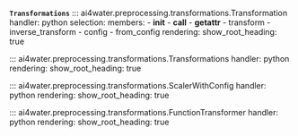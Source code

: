 

**`Transformations`**
::: ai4water.preprocessing.transformations.Transformation
    handler: python
    selection:
        members:
            - __init__
            - __call__
            - __getattr__
            - transform
            - inverse_transform
            - config
            - from_config
    rendering:
        show_root_heading: true

::: ai4water.preprocessing.transformations.Transformations
    handler: python
    rendering:
        show_root_heading: true
        
::: ai4water.preprocessing.transformations.ScalerWithConfig
    handler: python
    rendering:
        show_root_heading: true

::: ai4water.preprocessing.transformations.FunctionTransformer
    handler: python
    rendering:
        show_root_heading: true